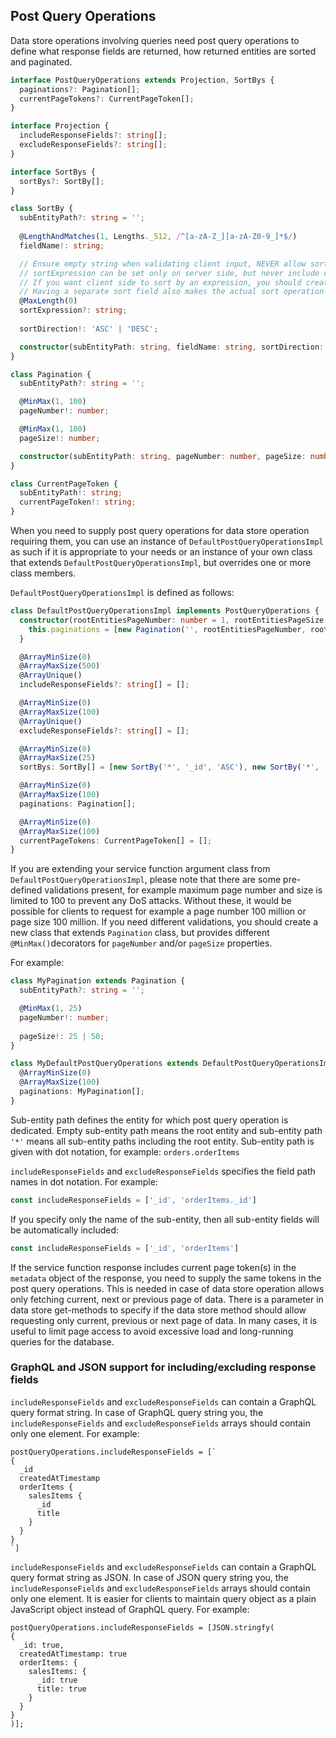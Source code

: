 ## Post Query Operations
Data store operations involving queries need post query operations to define what response fields are returned,
how returned entities are sorted and paginated.

```ts
interface PostQueryOperations extends Projection, SortBys {
  paginations?: Pagination[];
  currentPageTokens?: CurrentPageToken[];
}

interface Projection {
  includeResponseFields?: string[];
  excludeResponseFields?: string[];
}

interface SortBys {
  sortBys?: SortBy[];
}

class SortBy {
  subEntityPath?: string = '';
  
  @LengthAndMatches(1, Lengths._512, /^[a-zA-Z_][a-zA-Z0-9_]*$/)
  fieldName!: string;

  // Ensure empty string when validating client input, NEVER allow sortExpression from client due to risk of SQL injection attack
  // sortExpression can be set only on server side, but never include client input to sort expression on server side
  // If you want client side to sort by an expression, you should create a new field in entity to store the sort expression result and allow client to sort by that field
  // Having a separate sort field also makes the actual sort operation faster which might be beneficial to improved client user experience
  @MaxLength(0)
  sortExpression?: string;
  
  sortDirection!: 'ASC' | 'DESC';

  constructor(subEntityPath: string, fieldName: string, sortDirection: 'ASC' | 'DESC');
}

class Pagination {
  subEntityPath?: string = '';

  @MinMax(1, 100)
  pageNumber!: number;

  @MinMax(1, 100)
  pageSize!: number;

  constructor(subEntityPath: string, pageNumber: number, pageSize: number)
}

class CurrentPageToken {
  subEntityPath!: string;
  currentPageToken!: string;
}
```

When you need to supply post query operations for data store operation requiring them,
you can use an instance of `DefaultPostQueryOperationsImpl` as such if it is appropriate to your needs
or an instance of your own class that extends `DefaultPostQueryOperationsImpl`, but overrides one or more class members.

`DefaultPostQueryOperationsImpl` is defined as follows:

```ts
class DefaultPostQueryOperationsImpl implements PostQueryOperations {
  constructor(rootEntitiesPageNumber: number = 1, rootEntitiesPageSize: number = 50) {
    this.paginations = [new Pagination('', rootEntitiesPageNumber, rootEntitiesPageSize), new Pagination('*', 1, 50)];
  }

  @ArrayMinSize(0)
  @ArrayMaxSize(500)
  @ArrayUnique()
  includeResponseFields?: string[] = [];

  @ArrayMinSize(0)
  @ArrayMaxSize(100)
  @ArrayUnique()
  excludeResponseFields?: string[] = [];

  @ArrayMinSize(0)
  @ArrayMaxSize(25)
  sortBys: SortBy[] = [new SortBy('*', '_id', 'ASC'), new SortBy('*', 'id', 'ASC')];

  @ArrayMinSize(0)
  @ArrayMaxSize(100)
  paginations: Pagination[];

  @ArrayMinSize(0)
  @ArrayMaxSize(100)
  currentPageTokens: CurrentPageToken[] = [];
}
```

If you are extending your service function argument class from `DefaultPostQueryOperationsImpl`, please note that there are some pre-defined validations
present, for example maximum page number and size is limited to 100 to prevent any DoS attacks. Without these, it would be
possible for clients to request for example a page number 100 million or page size 100 million.
If you need different validations, you should create a new class that extends `Pagination` class, but provides different
`@MinMax()`decorators for `pageNumber` and/or `pageSize` properties.

For example:

```ts
class MyPagination extends Pagination {
  subEntityPath?: string = '';

  @MinMax(1, 25)
  pageNumber!: number;
  
  pageSize!: 25 | 50;
}

class MyDefaultPostQueryOperations extends DefaultPostQueryOperationsImpl {
  @ArrayMinSize(0)
  @ArrayMaxSize(100)
  paginations: MyPagination[];
}
```

Sub-entity path defines the entity for which post query operation is dedicated.
Empty sub-entity path means the root entity and sub-entity path `'*'` means all sub-entity paths including the root entity.
Sub-entity path is given with dot notation, for example: `orders.orderItems`

`includeResponseFields` and `excludeResponseFields` specifies the field path names in dot notation.
For example:
```ts
const includeResponseFields = ['_id', 'orderItems._id']
```

If you specify only the name of the sub-entity, then all sub-entity fields will be automatically
included:
```ts
const includeResponseFields = ['_id', 'orderItems']
```

If the service function response includes current page token(s) in the `metadata` object of the response,
you need to supply the same tokens in the post query operations. This is needed in case of data store operation
allows only fetching current, next or previous page of data. There is a parameter in data store get-methods to specify
if the data store method should allow requesting only current, previous or next page of data. In many cases, it is useful
to limit page access to avoid excessive load and long-running queries for the database.

### <a name="graphql-json-support"></a> GraphQL and JSON support for including/excluding response fields

`includeResponseFields` and `excludeResponseFields` can contain a GraphQL query format string.
In case of GraphQL query string you, the `includeResponseFields` and `excludeResponseFields` arrays should contain only one element.
For example:

```
postQueryOperations.includeResponseFields = [`
{
  _id
  createdAtTimestamp
  orderItems {
    salesItems {
      _id
      title
    }
  }
}
`]
```

`includeResponseFields` and `excludeResponseFields` can contain a GraphQL query format string as JSON.
In case of JSON query string you, the `includeResponseFields` and `excludeResponseFields` arrays should contain only one element.
It is easier for clients to maintain query object as a plain JavaScript object instead of GraphQL query.
For example:

```
postQueryOperations.includeResponseFields = [JSON.stringfy(
{
  _id: true,
  createdAtTimestamp: true
  orderItems: {
    salesItems: {
      _id: true
      title: true
    }
  }
}
)];
```
